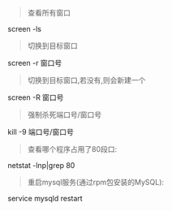 > 查看所有窗口

screen -ls

> 切换到目标窗口

screen -r 窗口号

> 切换到目标窗口,若没有,则会新建一个

screen -R 窗口号

> 强制杀死端口号/窗口号

kill -9 端口号/窗口号

> 查看哪个程序占用了80段口:

 netstat -lnp|grep 80

> 重启mysql服务(通过rpm包安装的MySQL):

service mysqld restart

